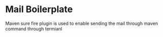 # Mail Boilerplate

Maven sure fire plugin is used to enable sending the mail through maven command through termianl
